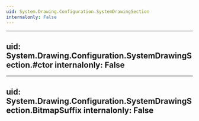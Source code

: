 ```yaml
---
uid: System.Drawing.Configuration.SystemDrawingSection
internalonly: False
---
```


---
uid: System.Drawing.Configuration.SystemDrawingSection.#ctor
internalonly: False
---

---
uid: System.Drawing.Configuration.SystemDrawingSection.BitmapSuffix
internalonly: False
---

